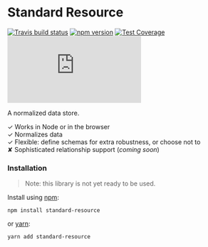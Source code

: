 # Standard Resource

[![Travis build status](http://img.shields.io/travis/jamesplease/standard-resource.svg?style=flat)](https://travis-ci.org/jamesplease/standard-resource)
[![npm version](https://img.shields.io/npm/v/standard-resource.svg)](https://www.npmjs.com/package/standard-resource)
[![Test Coverage](https://coveralls.io/repos/github/jamesplease/standard-resource/badge.svg?branch=master)](https://coveralls.io/github/jamesplease/standard-resource?branch=master)
[![gzip size](http://img.badgesize.io/https://unpkg.com/standard-resource/dist/standard-resource.min.js?compression=gzip)](https://unpkg.com/standard-resource/dist/standard-resource.min.js)

A normalized data store.

✓ Works in Node or in the browser  
✓ Normalizes data  
✓ Flexible: define schemas for extra robustness, or choose not to  
✘ Sophisticated relationship support (_coming soon_)  

### Installation

> Note: this library is not yet ready to be used.

Install using [npm](https://www.npmjs.com):

```
npm install standard-resource
```

or [yarn](https://yarnpkg.com/):

```
yarn add standard-resource
```
